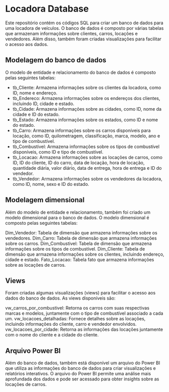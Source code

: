 # Locadora Database

Este repositório contém os códigos SQL para criar um banco de dados para uma locadora de veículos. O banco de dados é composto por várias tabelas que armazenam informações sobre clientes, carros, locações e vendedores. Além disso, também foram criadas visualizações para facilitar o acesso aos dados.

## Modelagem do banco de dados

O modelo de entidade e relacionamento do banco de dados é composto pelas seguintes tabelas:

- tb_Cliente: Armazena informações sobre os clientes da locadora, como ID, nome e endereço.
- tb_Endereco: Armazena informações sobre os endereços dos clientes, incluindo ID, cidade e estado.
- tb_Cidade: Armazena informações sobre as cidades, como ID, nome da cidade e ID do estado.
- tb_Estado: Armazena informações sobre os estados, como ID e nome do estado.
- tb_Carro: Armazena informações sobre os carros disponíveis para locação, como ID, quilometragem, classificação, marca, modelo, ano e tipo de combustível.
- tb_Combustivel: Armazena informações sobre os tipos de combustível disponíveis, como ID e tipo de combustível.
- tb_Locacao: Armazena informações sobre as locações de carros, como ID, ID do cliente, ID do carro, data de locação, hora de locação, quantidade diária, valor diário, data de entrega, hora de entrega e ID do vendedor.
- tb_Vendedor: Armazena informações sobre os vendedores da locadora, como ID, nome, sexo e ID do estado.

## Modelagem dimensional
Além do modelo de entidade e relacionamento, também foi criado um modelo dimensional para o banco de dados. O modelo dimensional é composto pelas seguintes tabelas:

Dim_Vendedor: Tabela de dimensão que armazena informações sobre os vendedores.
Dim_Carro: Tabela de dimensão que armazena informações sobre os carros.
Dim_Combustivel: Tabela de dimensão que armazena informações sobre os tipos de combustível.
Dim_Cliente: Tabela de dimensão que armazena informações sobre os clientes, incluindo endereço, cidade e estado.
Fato_Locacao: Tabela fato que armazena informações sobre as locações de carros.

## Views
Foram criadas algumas visualizações (views) para facilitar o acesso aos dados do banco de dados. As views disponíveis são:

vw_carros_por_combustivel: Retorna os carros com suas respectivas marcas e modelos, juntamente com o tipo de combustível associado a cada um.
vw_locacoes_detalhadas: Fornece detalhes sobre as locações, incluindo informações do cliente, carro e vendedor envolvidos.
vw_locacoes_por_cidade: Retorna as informações das locações juntamente com o nome do cliente e a cidade do cliente.

## Arquivo Power BI
Além do banco de dados, também está disponível um arquivo do Power BI que utiliza as informações do banco de dados para criar visualizações e relatórios interativos. O arquivo do Power BI permite uma análise mais aprofundada dos dados e pode ser acessado para obter insights sobre as locações de carros.

